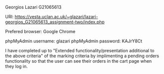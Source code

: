Georgios Lazari
G21065613

URl: https://vesta.uclan.ac.uk/~glazari/lazari-georgios_G21065613_assignment-two/index.php

Prefered browser: Google Chrome

phpMyAdmin username: glazari
phpMyAdmin password: KAJrY8Ct

I have completed up to "Extended functionality/presentation additional to the above criteria"
of the marking criteria by implimenting a pending orders functionality so that the user can see their orders in the cart page when they log in.
